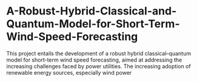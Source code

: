 # A-Robust-Hybrid-Classical-and-Quantum-Model-for-Short-Term-Wind-Speed-Forecasting
This project entails the development of a robust hybrid classical–quantum model for short-term wind speed forecasting, aimed at addressing the increasing challenges faced by power utilities. The increasing adoption of renewable energy sources, especially wind power
